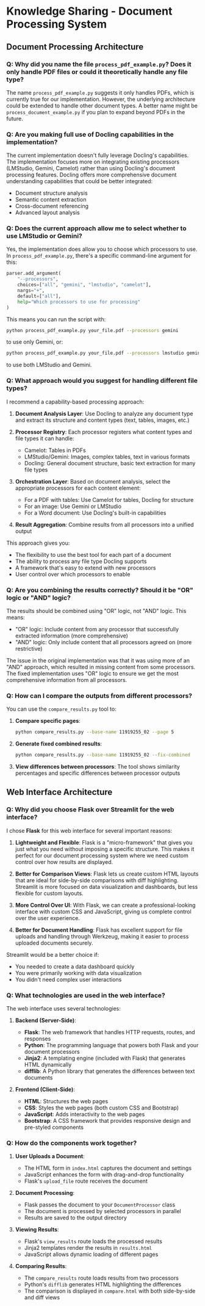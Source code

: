 # Knowledge Sharing - Document Processing System

## Document Processing Architecture

### Q: Why did you name the file `process_pdf_example.py`? Does it only handle PDF files or could it theoretically handle any file type?

The name `process_pdf_example.py` suggests it only handles PDFs, which is currently true for our implementation. However, the underlying architecture could be extended to handle other document types. A better name might be `process_document_example.py` if you plan to expand beyond PDFs in the future.

### Q: Are you making full use of Docling capabilities in the implementation?

The current implementation doesn't fully leverage Docling's capabilities. The implementation focuses more on integrating existing processors (LMStudio, Gemini, Camelot) rather than using Docling's document processing features. Docling offers more comprehensive document understanding capabilities that could be better integrated:
- Document structure analysis
- Semantic content extraction
- Cross-document referencing
- Advanced layout analysis

### Q: Does the current approach allow me to select whether to use LMStudio or Gemini?

Yes, the implementation does allow you to choose which processors to use. In `process_pdf_example.py`, there's a specific command-line argument for this:

```python
parser.add_argument(
    "--processors",
    choices=["all", "gemini", "lmstudio", "camelot"],
    nargs="+",
    default=["all"],
    help="Which processors to use for processing"
)
```

This means you can run the script with:
```bash
python process_pdf_example.py your_file.pdf --processors gemini
```
to use only Gemini, or:
```bash
python process_pdf_example.py your_file.pdf --processors lmstudio gemini
```
to use both LMStudio and Gemini.

### Q: What approach would you suggest for handling different file types?

I recommend a capability-based processing approach:

1. **Document Analysis Layer**: Use Docling to analyze any document type and extract its structure and content types (text, tables, images, etc.)

2. **Processor Registry**: Each processor registers what content types and file types it can handle:
   - Camelot: Tables in PDFs
   - LMStudio/Gemini: Images, complex tables, text in various formats
   - Docling: General document structure, basic text extraction for many file types

3. **Orchestration Layer**: Based on document analysis, select the appropriate processors for each content element:
   - For a PDF with tables: Use Camelot for tables, Docling for structure
   - For an image: Use Gemini or LMStudio
   - For a Word document: Use Docling's built-in capabilities

4. **Result Aggregation**: Combine results from all processors into a unified output

This approach gives you:
- The flexibility to use the best tool for each part of a document
- The ability to process any file type Docling supports
- A framework that's easy to extend with new processors
- User control over which processors to enable

### Q: Are you combining the results correctly? Should it be "OR" logic or "AND" logic?

The results should be combined using "OR" logic, not "AND" logic. This means:

- "OR" logic: Include content from any processor that successfully extracted information (more comprehensive)
- "AND" logic: Only include content that all processors agreed on (more restrictive)

The issue in the original implementation was that it was using more of an "AND" approach, which resulted in missing content from some processors. The fixed implementation uses "OR" logic to ensure we get the most comprehensive information from all processors.

### Q: How can I compare the outputs from different processors?

You can use the `compare_results.py` tool to:

1. **Compare specific pages**:
   ```bash
   python compare_results.py --base-name 11919255_02 --page 5
   ```

2. **Generate fixed combined results**:
   ```bash
   python compare_results.py --base-name 11919255_02 --fix-combined
   ```

3. **View differences between processors**:
   The tool shows similarity percentages and specific differences between processor outputs

## Web Interface Architecture

### Q: Why did you choose Flask over Streamlit for the web interface?

I chose **Flask** for this web interface for several important reasons:

1. **Lightweight and Flexible**: Flask is a "micro-framework" that gives you just what you need without imposing a specific structure. This makes it perfect for our document processing system where we need custom control over how results are displayed.

2. **Better for Comparison Views**: Flask lets us create custom HTML layouts that are ideal for side-by-side comparisons with diff highlighting. Streamlit is more focused on data visualization and dashboards, but less flexible for custom layouts.

3. **More Control Over UI**: With Flask, we can create a professional-looking interface with custom CSS and JavaScript, giving us complete control over the user experience.

4. **Better for Document Handling**: Flask has excellent support for file uploads and handling through Werkzeug, making it easier to process uploaded documents securely.

Streamlit would be a better choice if:
- You needed to create a data dashboard quickly
- You were primarily working with data visualization
- You didn't need complex user interactions

### Q: What technologies are used in the web interface?

The web interface uses several technologies:

1. **Backend (Server-Side)**:
   - **Flask**: The web framework that handles HTTP requests, routes, and responses
   - **Python**: The programming language that powers both Flask and your document processors
   - **Jinja2**: A templating engine (included with Flask) that generates HTML dynamically
   - **difflib**: A Python library that generates the differences between text documents

2. **Frontend (Client-Side)**:
   - **HTML**: Structures the web pages
   - **CSS**: Styles the web pages (both custom CSS and Bootstrap)
   - **JavaScript**: Adds interactivity to the web pages
   - **Bootstrap**: A CSS framework that provides responsive design and pre-styled components

### Q: How do the components work together?

1. **User Uploads a Document**:
   - The HTML form in `index.html` captures the document and settings
   - JavaScript enhances the form with drag-and-drop functionality
   - Flask's `upload_file` route receives the document

2. **Document Processing**:
   - Flask passes the document to your `DocumentProcessor` class
   - The document is processed by selected processors in parallel
   - Results are saved to the output directory

3. **Viewing Results**:
   - Flask's `view_results` route loads the processed results
   - Jinja2 templates render the results in `results.html`
   - JavaScript allows dynamic loading of different pages

4. **Comparing Results**:
   - The `compare_results` route loads results from two processors
   - Python's `difflib` generates HTML highlighting the differences
   - The comparison is displayed in `compare.html` with both side-by-side and diff views
